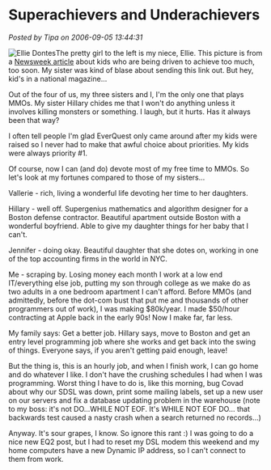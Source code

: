 # Superachievers and Underachievers

*Posted by Tipa on 2006-09-05 13:44:31*

![Ellie Dontes](http://msnbcmedia.msn.com/j/msnbc/Sections/Newsweek/Components/Photos/060829_060904/060901_SchoolEllie_Hsmall.standard.jpg "Ellie Dontes")The pretty girl to the left is my niece, Ellie. This picture is from a [Newsweek article](http://www.msnbc.msn.com/id/14638573/site/newsweek/page/3/ "For Today's School Kids, Pressure Starts Early") about kids who are being driven to achieve too much, too soon. My sister was kind of blase about sending this link out. But hey, kid's in a national magazine...

Out of the four of us, my three sisters and I, I'm the only one that plays MMOs. My sister Hillary chides me that I won't do anything unless it involves killing monsters or something. I laugh, but it hurts. Has it always been that way?

I often tell people I'm glad EverQuest only came around after my kids were raised so I never had to make that awful choice about priorities. My kids were always priority #1.

Of course, now I can (and do) devote most of my free time to MMOs. So let's look at my fortunes compared to those of my sisters...

Vallerie - rich, living a wonderful life devoting her time to her daughters.

Hillary - well off. Supergenius mathematics and algorithm designer for a Boston defense contractor. Beautiful apartment outside Boston with a wonderful boyfriend. Able to give my daughter things for her baby that I can't.

Jennifer - doing okay. Beautiful daughter that she dotes on, working in one of the top accounting firms in the world in NYC.

Me - scraping by. Losing money each month I work at a low end IT/everything else job, putting my son through college as we make do as two adults in a one bedroom apartment I can't afford. Before MMOs (and admittedly, before the dot-com bust that put me and thousands of other programmers out of work), I was making $80k/year. I made $50/hour contracting at Apple back in the early 90s! Now I make far, far less.

My family says: Get a better job. Hillary says, move to Boston and get an entry level programming job where she works and get back into the swing of things. Everyone says, if you aren't getting paid enough, leave!

But the thing is, this is an hourly job, and when I finish work, I can go home and do whatever I like. I don't have the crushing schedules I had when I was programming. Worst thing I have to do is, like this morning, bug Covad about why our SDSL was down, print some mailing labels, set up a new user on our servers and fix a database updating problem in the warehouse (note to my boss: it's not DO...WHILE NOT EOF. It's WHILE NOT EOF DO... that backwards test caused a nasty crash when a search returned no records...)

Anyway. It's sour grapes, I know. So ignore this rant :) I was going to do a nice new EQ2 post, but I had to reset my DSL modem this weekend and my home computers have a new Dynamic IP address, so I can't connect to them from work.
